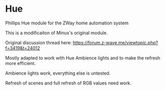 # Hue
Phillips Hue module for the ZWay home automation system

This is a modificaiton of Minux's original module.

Original discussion thread here: https://forum.z-wave.me/viewtopic.php?f=3419&t=24012

Mostly adapted to work with Hue Ambience lights and to make the refresh more efficient.

Ambience lights work, everything else is untested.

Refresh of scenes and full refresh of RGB values need work.
